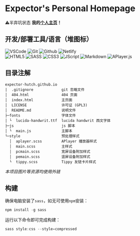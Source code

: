# Expector's Personal Homepage
⚠半弃坑状态
**我的[个人主页](https://expector.netlify.app)！**

## 开发/部署工具/语言（堆图标）
![VSCode](https://img.shields.io/badge/VSCode-0078D4?style=for-the-badge&logo=visual%20studio%20code&logoColor=white)
![Git](https://img.shields.io/badge/Git-f34f29?style=for-the-badge&logo=git&logoColor=white)
![Github](https://img.shields.io/badge/Github-161b22?style=for-the-badge&logo=github&logoColor=white)
![Netlify](https://img.shields.io/badge/netlify-149cab?style=for-the-badge&logo=netlify&logoColor=white)
<br>![HTML5](https://img.shields.io/badge/H5-f5580a?style=for-the-badge&logo=html5&logoColor=white)
![SASS](https://img.shields.io/badge/SASS-cc6699?style=for-the-badge&logo=sass&logoColor=white)
![CSS3](https://img.shields.io/badge/CSS3-007dc6?style=for-the-badge&logo=css3&logoColor=white)
![JScript](https://img.shields.io/badge/JS-f7df1e?style=for-the-badge&logo=javascript&logoColor=white)
![Markdown](https://img.shields.io/badge/MD-black?style=for-the-badge&logo=markdown&logoColor=white)
![APlayer.js](https://user-images.githubusercontent.com/105506585/209420486-d56689af-ea02-441a-bd8f-2a98d662fe98.svg)

## 目录注解

```
expector-hutch.github.io
|  .gitignore             git 忽略文件
│  404.html               404 页面
│  index.html             主页面
│  LICENSE                许可证 (GPL3)
│  README.md              说明文件
├─fonts                   字体文件
│ └  lucida-handwrit.ttf  lucida handwrit 西文字体
├─js                      js 脚本
│ └  main.js              主脚本
└─style                   预处理样式
  │  aplayer.scss         APlayer 播放器样式
  │  main.scss            主样式
  │  pcmain.scss          宽屏设备附加样式
  │  pemain.scss          竖屏设备附加样式
  └  tippy.scss           Tippy 友链卡片样式
```
*本项目图片等资源均使用外链*

## 构建

确保电脑安装了`sass`，如无可使用`npm`安装：

```powershell
npm install -g sass
```

运行以下命令即可完成构建：
```powershell
sass style:css --style=compressed
```
